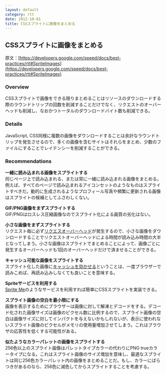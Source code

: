 ```yaml
---
layout: default
category: rtt
date: 2012-10-01
title: CSSスプライトに画像をまとめる
---
```

## CSSスプライトに画像をまとめる

原文：[https://developers.google.com/speed/docs/best-practices/rtt#SpriteImages](https://developers.google.com/speed/docs/best-practices/rtt#SpriteImages)

### Overview

CSSスプライトで画像をできる限りまとめることはリソースのダウンロードする際のラウンドトリップの回数を削減することだけでなく、リクエストのオーバーヘッドも削減し、なおかつトータルのダウンロードバイト数も削減できる。

### Details

JavaScript, CSS同様に複数の画像をダウンロードすることは余計なラウンドトリップを発生させるので、多くの画像を含むサイトはそれらをまとめ、少数のファイルにすることでレイテンシーを削減することができる。

### Recommendations

__一緒に読み込まれる画像をスプライトする __  
同じページ上で読み込まれる、または常に一緒に読み込まれる画像をまとめる。例えば、すべてのページで読み込まれるアイコンセットのようなものはスプライトすべきだ。動的に生成されるようなプロフィール写真や頻繁に更新される画像はスプライトの候補としてふさわしくない。

__GIF/PNG画像をまずスプライトする __  
GIF/PNGはロスレス圧縮画像なのでスプライト化による画質の劣化はない。

__小さな画像をまずスプライトする __  
リクエスト毎に必ず[リクエスオーバーヘッド](https://developers.google.com/speed/docs/best-practices/request)が発生するので、小さな画像をダウンロードすることでリクエストオーバーヘッドによる時間が読み込み時間の大半となってしまう。小さな画像はスプライトでまとめることによって、画像ごとに発生するオーバーヘッドも1回のオーバーヘッドだけで済ませることができる。

__キャッシュ可能な画像をスプライトする __  
スプライト化した画像に[キャッシュを効かせる](/speed/caching/LeverageBrowserCaching.html)ということは、一度ブラウザーで読みこめば、再読み込みしなくても良いことを意味する。

__Spriteサービスを利用する__  
[Sprite Me](http://spriteme.org/)のようなサービスを利用すれば簡単にCSSスプライトを実装できる。

__スプライト画像の空白を最小限にする __  
画像を表示するためにブラウザーは画像に対して解凍とデコードをする。デコード化された画像サイズは画像のピクセル数に比例するので、スプライト画像の空白は画像サイズに対してインパクトを与えないかもしれないが、表示に使われないスプライト画像のピクセルがメモリの使用量増加させてしまう。これはブラウザの応答性を低くする可能性がある。

__似たようなカラーパレットの画像をスプライトする __  
256色以上のスプライト画像はパレットタイプカラーの代わりにPNG trueカラータイプになる。これはスプライト画像のサイズ増加を意味し、最適なスプライトは同じ256色カラーパレット内の画像をまとめることだ。もし、カラーにばらつきがあるのなら、256色に減色してからスプライトすることを考慮する。